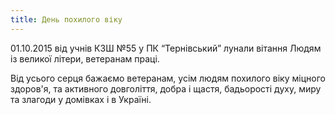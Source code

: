 ```yaml
---
title: День похилого віку
---
```


01.10.2015 від учнів КЗШ №55 у ПК “Тернівський” лунали вітання Людям із великої літери, ветеранам праці.

Від усього серця бажаємо ветеранам, усім людям похилого віку міцного здоров'я, та активного довголіття, добра і щастя, бадьорості духу, миру та злагоди у домівках і в Україні.

<slideshow id="72157659194882020"></slideshow>

<youtube id="rY1SSbvaY14"></youtube>
